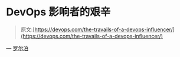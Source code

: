 # DevOps 影响者的艰辛

> 原文:[https://devops.com/the-travails-of-a-devops-influencer/](https://devops.com/the-travails-of-a-devops-influencer/)

— [罗尔泊](https://devops.com/author/breselman/)